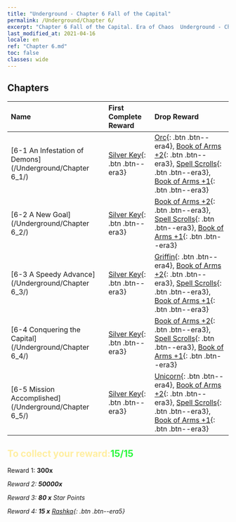 ```yaml
---
title: "Underground - Chapter 6 Fall of the Capital"
permalink: /Underground/Chapter 6/
excerpt: "Chapter 6 Fall of the Capital. Era of Chaos  Underground - Chapter 6. Fall of the Capital"
last_modified_at: 2021-04-16
locale: en
ref: "Chapter 6.md"
toc: false
classes: wide
---
```


## Chapters

  | Name |  First Complete Reward | Drop Reward |
  |:------------|:------------|:------------| 
  | [6-1 An Infestation of Demons](/Underground/Chapter 6_1/) | [Silver Key](/Items/con_693/){: .btn .btn--era3} | [Orc](/Items/unt_219/){: .btn .btn--era4}, [Book of Arms +2](/Items/mat_32/){: .btn .btn--era3}, [Spell Scrolls](/Items/con_694/){: .btn .btn--era3}, [Book of Arms +1](/Items/mat_25/){: .btn .btn--era3} |
  | [6-2 A New Goal](/Underground/Chapter 6_2/) | [Silver Key](/Items/con_693/){: .btn .btn--era3} | [Book of Arms +2](/Items/mat_32/){: .btn .btn--era3}, [Spell Scrolls](/Items/con_694/){: .btn .btn--era3}, [Book of Arms +1](/Items/mat_25/){: .btn .btn--era3} |
  | [6-3 A Speedy Advance](/Underground/Chapter 6_3/) | [Silver Key](/Items/con_693/){: .btn .btn--era3} | [Griffin](/Items/unt_192/){: .btn .btn--era4}, [Book of Arms +2](/Items/mat_32/){: .btn .btn--era3}, [Spell Scrolls](/Items/con_694/){: .btn .btn--era3}, [Book of Arms +1](/Items/mat_25/){: .btn .btn--era3} |
  | [6-4 Conquering the Capital](/Underground/Chapter 6_4/) | [Silver Key](/Items/con_693/){: .btn .btn--era3} | [Book of Arms +2](/Items/mat_32/){: .btn .btn--era3}, [Spell Scrolls](/Items/con_694/){: .btn .btn--era3}, [Book of Arms +1](/Items/mat_25/){: .btn .btn--era3} |
  | [6-5 Mission Accomplished](/Underground/Chapter 6_5/) | [Silver Key](/Items/con_693/){: .btn .btn--era3} | [Unicorn](/Items/unt_204/){: .btn .btn--era4}, [Book of Arms +2](/Items/mat_32/){: .btn .btn--era3}, [Spell Scrolls](/Items/con_694/){: .btn .btn--era3}, [Book of Arms +1](/Items/mat_25/){: .btn .btn--era3} |


## <span style="color: #ffeea0">To collect your reward:</span><span style="color: #27f73a">15/15</span>

 Reward 1:  **300x** <i class="fas fa-gem"/>

 Reward 2:  **50000x** <i class="fas fa-coins"/>

 Reward 3: **80 x** Star Points

 Reward 4: **15 x** [Rashka](/Items/her_384/){: .btn .btn--era5}

